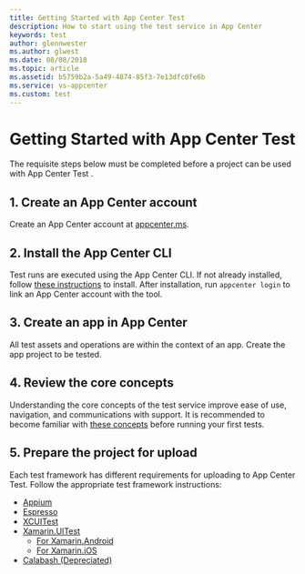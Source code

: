 ```yaml
---
title: Getting Started with App Center Test
description: How to start using the test service in App Center
keywords: test
author: glennwester
ms.author: glwest
ms.date: 08/08/2018
ms.topic: article
ms.assetid: b5759b2a-5a49-4874-85f3-7e13dfc0fe6b
ms.service: vs-appcenter
ms.custom: test
---
```


# Getting Started with App Center Test

The requisite steps below must be completed before a project can be used with App Center Test .

## 1. Create an App Center account
Create an App Center account at [appcenter.ms](https://appcenter.ms).

## 2. Install the App Center CLI
Test runs are executed using the App Center CLI. If not already installed, follow [these instructions](~/cli/index.md) to install. After installation, run `appcenter login` to link an App Center account with the tool.

## 3. Create an app in App Center
All test assets and operations are within the context of an app. Create the app project to be tested.

## 4. Review the core concepts
Understanding the core concepts of the test service improve ease of use, navigation, and communications with support. It is recommended to become familiar with [these concepts](~/test-cloud/core-concepts.md) before running your first tests.

## 5. Prepare the project for upload
Each test framework has different requirements for uploading to App Center Test. Follow the appropriate test framework instructions:

- [Appium](~/test-cloud/appium/preparing-for-upload.md)
- [Espresso](~/test-cloud/espresso/preparing-for-upload.md)
- [XCUITest](~/test-cloud/xcuitest/preparing-for-upload.md)
- [Xamarin.UITest](~/test-cloud/uitest/index.md)
    - [For Xamarin.Android](~/test-cloud/uitest/preparing-for-upload-android.md)
    - [For Xamarin.iOS](~/test-cloud/uitest/preparing-for-upload-ios.md)
- [Calabash (Depreciated)](~/test-cloud/calabash/preparing-for-upload.md)